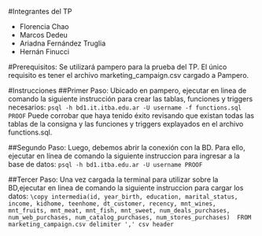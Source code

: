 #Integrantes del TP
- Florencia Chao
- Marcos Dedeu
- Ariadna Fernández Truglia
- Hernán Finucci


#Prerequisitos:
	Se utilizará pampero para la prueba del TP. 
	El único requisito es tener el archivo marketing_campaign.csv cargado a Pampero.

#Instrucciones
##Primer Paso:
	Ubicado en pampero, ejecutar en linea de comando la siguiente instrucción para crear las tablas, funciones y triggers necesarios:
	 ```psql -h bd1.it.itba.edu.ar -U username -f functions.sql PROOF```
	Puede corrobar que haya tenido éxito revisando que existan todas las tablas de la consigna y las funciones y triggers explayados en el archivo functions.sql.

##Segundo Paso:
	Luego, debemos abrir la conexión con la BD. Para ello, ejecutar en línea de comando la siguiente instruccion para ingresar a la base de datos:
	 ```psql -h bd1.itba.edu.ar -U username PROOF ```

##Tercer Paso:
	 Una vez cargada la terminal para utilizar sobre la BD,ejecutar en linea de comando la siguiente instruccion para cargar los datos:
	  ```
	\copy intermedia(id, year_birth, education, marital_status, income, kidhome, teenhome, dt_customer, recency, mnt_wines, mnt_fruits, mnt_meat, mnt_fish, mnt_sweet, num_deals_purchases, num_web_purchases, num_catalog_purchases, num_stores_purchases)  FROM marketing_campaign.csv delimiter ',' csv header  ```
